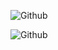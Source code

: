 ![Github](https://github-readme-stats.vercel.app/api?username=wasans123&show_icons=true&theme=radical&include_all_commits=true&count_private=true)

![Github](https://github-readme-stats.vercel.app/api/top-langs/?username=wasans123&theme=dark)
